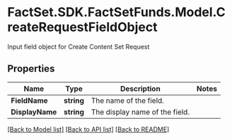 # FactSet.SDK.FactSetFunds.Model.CreateRequestFieldObject
Input field object for Create Content Set Request

## Properties

Name | Type | Description | Notes
------------ | ------------- | ------------- | -------------
**FieldName** | **string** | The name of the field. | 
**DisplayName** | **string** | The display name of the field. | 

[[Back to Model list]](../README.md#documentation-for-models) [[Back to API list]](../README.md#documentation-for-api-endpoints) [[Back to README]](../README.md)

